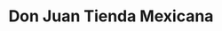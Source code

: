 ---
title: "Don Juan Tienda Mexicana"
url: /yadkinville/don-juan-tienda-mexicana/
shop: Supermarkt
---